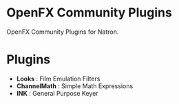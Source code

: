 # OpenFX Community Plugins
OpenFX Community Plugins for Natron.

# Plugins

 * **Looks** : Film Emulation Filters
 * **ChannelMath** : Simple Math Expressions
 * **INK** : General Purpose Keyer
